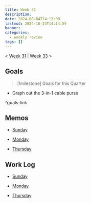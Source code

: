 ```yaml
---
title: Week 32
description: 
date: 2024-08-04T14:12:00
lastmod: 2024-10-23T14:14:59
banner: 
categories:
  - weekly review
tags: []
---
```

  
< [Week 31](./W31-2024.md) | [Week 33](W33-2024.md) >  
  
## Goals  
  
> [!milestone] Goals for this Quarter  
>   
  
- Graph out the 3-in-1 cable purse  
  
^goals-link  
  
## Memos  
  
- [Sunday](../../../../2024-08-04.md)  
	  
- [Monday](../../../../2024-08-05.md)  
	  
- [Thursday](../../../../2024-08-08.md)  
	  
  
## Work Log  
  
- [Sunday](../../../../2024-08-04.md)  
	  
- [Monday](../../../../2024-08-05.md)  
	  
- [Thursday](../../../../2024-08-08.md)  
	  
